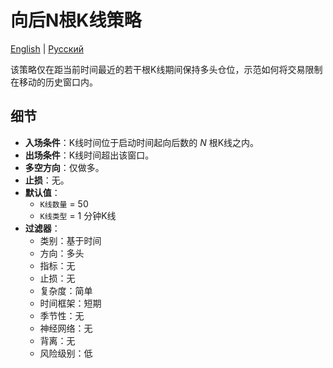 # 向后N根K线策略
[English](README.md) | [Русский](README_ru.md)

该策略仅在距当前时间最近的若干根K线期间保持多头仓位，示范如何将交易限制在移动的历史窗口内。

## 细节

- **入场条件**：K线时间位于启动时间起向后数的 *N* 根K线之内。
- **出场条件**：K线时间超出该窗口。
- **多空方向**：仅做多。
- **止损**：无。
- **默认值**：
  - `K线数量` = 50
  - `K线类型` = 1 分钟K线
- **过滤器**：
  - 类别：基于时间
  - 方向：多头
  - 指标：无
  - 止损：无
  - 复杂度：简单
  - 时间框架：短期
  - 季节性：无
  - 神经网络：无
  - 背离：无
  - 风险级别：低
